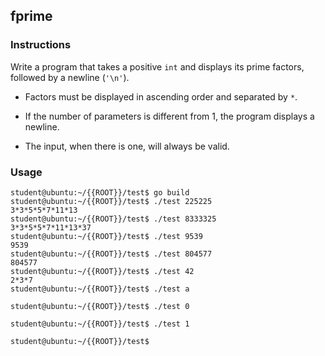 ## fprime

### Instructions

Write a program that takes a positive `int` and displays its prime factors, followed by a newline (`'\n'`).

-   Factors must be displayed in ascending order and separated by `*`.

-   If the number of parameters is different from 1, the program displays a newline.

-   The input, when there is one, will always be valid.

### Usage

```console
student@ubuntu:~/{{ROOT}}/test$ go build
student@ubuntu:~/{{ROOT}}/test$ ./test 225225
3*3*5*5*7*11*13
student@ubuntu:~/{{ROOT}}/test$ ./test 8333325
3*3*5*5*7*11*13*37
student@ubuntu:~/{{ROOT}}/test$ ./test 9539
9539
student@ubuntu:~/{{ROOT}}/test$ ./test 804577
804577
student@ubuntu:~/{{ROOT}}/test$ ./test 42
2*3*7
student@ubuntu:~/{{ROOT}}/test$ ./test a

student@ubuntu:~/{{ROOT}}/test$ ./test 0

student@ubuntu:~/{{ROOT}}/test$ ./test 1

student@ubuntu:~/{{ROOT}}/test$
```
